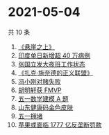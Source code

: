 # 2021-05-04

共 10 条

<!-- BEGIN ZHIHUSEARCH -->
<!-- 最后更新时间 Tue May 04 2021 03:12:11 GMT+0800 (China Standard Time) -->
1. [《悬崖之上》](https://www.zhihu.com/search?q=悬崖之上)
1. [印度单日新增超 40 万病例](https://www.zhihu.com/search?q=印度疫情)
1. [张国立发大夜班工作状态](https://www.zhihu.com/search?q=张国立)
1. [《扎克·施奈德的正义联盟》](https://www.zhihu.com/search?q=正义联盟)
1. [冯小刚对赌失败](https://www.zhihu.com/search?q=冯小刚对赌)
1. [胡明轩获 FMVP ](https://www.zhihu.com/search?q=胡明轩)
1. [五一数学建模 A 题](https://www.zhihu.com/search?q=2021五一数学建模a题)
1. [山东健康码金色皮肤](https://www.zhihu.com/search?q=山东健康码)
1. [五一拥堵](https://www.zhihu.com/search?q=五一拥堵)
1. [苹果或面临 1777 亿反垄断罚款](https://www.zhihu.com/search?q=苹果垄断)
<!-- END ZHIHUSEARCH -->
